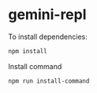 # gemini-repl

To install dependencies:

```bash
npm install
```

Install command

```bash
npm run install-command
```
